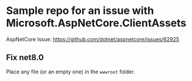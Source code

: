 ﻿# Sample repo for an issue with Microsoft.AspNetCore.ClientAssets

AspNetCore Issue: https://github.com/dotnet/aspnetcore/issues/62925

## Fix net8.0

Place any file (or an empty one) in the `wwwroot` folder.